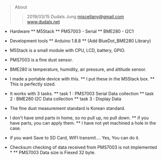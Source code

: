 > About
>> 2019/03/15
>> Dudals Jung
>> miscellany@gmail.com
>> www.dudals.net

* Hardware
** M5Stack
** PMS7003 - Serial
** BME280 - I2C1

* Development tools
** Arduino 1.8.8
** (Add BlueDot_BME280 Library)

* M5Stack is a small module with CPU, LCD, battery, GPIO.
* PMS7003 is a fine dust sensor.
* BME280 is temperature, humidity, air pressure, and altitude sensor.

* I made a portable device with this.
** I put these in the M5Stack box.
** This is perfectly sized.

* It works with 3 tasks.
** task 1 : PMS7003 Serial Data collection
** task 2 : BME280 I2C Data collection
** task 3 : Display Data

* The fine dust measurement standard is Korean standard.
* I don't have smd parts in home, so no pull up, no pull down.
** if you have parts, you can apply them.
** I have not yet machined a hole in the case.

* if you want Save to SD Card, WIFI transmit.... Yes, You can do it.

* Checksum checking of data received from PMS7003 is not implemented * 
** PMS7003 Data size is Fiexed 32 byte.

